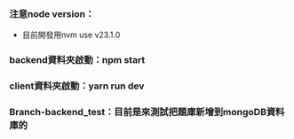 ### 注意node version：
- 目前開發用nvm use v23.1.0


### backend資料夾啟動：npm start
### client資料夾啟動：yarn run dev
### Branch-backend_test：目前是來測試把題庫新增到mongoDB資料庫的
